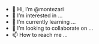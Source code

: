 - 👋 Hi, I’m @montezari
- 👀 I’m interested in ...
- 🌱 I’m currently learning ...
- 💞️ I’m looking to collaborate on ...
- 📫 How to reach me ...

<!---
montezari/montezari is a ✨ special ✨ repository because its `README.md` (this file) appears on your GitHub profile.
You can click the Preview link to take a look at your changes.
--->
